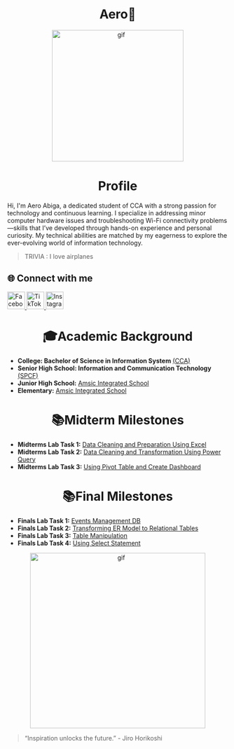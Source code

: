 <h1 align="center"> Aero🛫 </h1>

<p align="center">
  <img align="center" alt="gif" width="300" src="https://i.pinimg.com/originals/2c/45/fa/2c45fa7b020a0889c6a06298fbbbc6d1.gif">
</p>

<h1 align="center"> Profile </h1>

Hi, I'm Aero Abiga, a dedicated student of CCA with a strong passion for technology and continuous learning. I specialize in addressing minor computer hardware issues and troubleshooting Wi-Fi connectivity problems—skills that I’ve developed through hands-on experience and personal curiosity. My technical abilities are matched by my eagerness to explore the ever-evolving world of information technology.

>TRIVIA : I love airplanes

## 🌐 Connect with me

</p>
  <a href="https://www.facebook.com/capt.aero28" target="_blank">
    <img src="https://cdn.jsdelivr.net/gh/devicons/devicon/icons/facebook/facebook-original.svg" alt="Facebook" width="40" />
  </a>
  
  <a href="https://www.tiktok.com/@aa4on_?is_from_webapp=1&sender_device=pc" target="_blank">
    <img src="https://cdn-icons-png.flaticon.com/512/3046/3046121.png" alt="TikTok" width="40" />
  </a>
  
  <a href="https://www.instagram.com/ae.xxeroh/?igsh=MWR4eTFiYnU2M3hwNQ%3D%3D#" target="_blank">
    <img src="https://cdn-icons-png.flaticon.com/512/2111/2111463.png" alt="Instagram" width="40" />
  </a>
</p>

 <h1 align="center"> 🎓Academic Background </h1>

- **College: Bachelor of Science in Information System** [(CCA) ](https://www.facebook.com/CityCollegeOfAngeles)
- **Senior High School: Information and Communication Technology** [(SPCF) ](https://www.facebook.com/spcfofficial)
- **Junior High School:** [Amsic Integrated School ](https://www.facebook.com/amsic.is)
- **Elementary:** [Amsic Integrated School ](https://www.facebook.com/amsic.is)
  
<h1 align="center"> 📚Midterm Milestones </h1>

- **Midterms Lab Task 1:** [Data Cleaning and Preparation Using Excel ](https://github.com/AeroB2/EDM-PROJECTS-AeroB2/blob/main/Midterm%20Lab%20Task%201%20/README.md)
- **Midterms Lab Task 2:** [Data Cleaning and Transformation Using Power Query ](https://github.com/AeroB2/EDM-PROJECTS-AeroB2/blob/main/Midterm%20Lab%20Task%202%20/README.md)
- **Midterms Lab Task 3:** [Using Pivot Table and Create Dashboard ](https://github.com/AeroB2/EDM-PROJECTS-AeroB2/blob/main/Midterm%20Lab%20Task%203%20/README.md)

<h1 align="center"> 📚Final Milestones </h1>

- **Finals Lab Task 1:** [Events Management DB ](https://github.com/AeroB2/EDM-PROJECTS-AeroB2/blob/main/Final%20Lab%20Task%201/README.md)
- **Finals Lab Task 2:** [Transforming ER Model to Relational Tables ](https://github.com/AeroB2/EDM-PROJECTS-AeroB2/blob/main/Final%20Lab%20Task%202/README.md)
- **Finals Lab Task 3:** [Table Manipulation](https://github.com/AeroB2/EDM-PROJECTS-AeroB2/tree/main/Fiinal%20Lab%20Task%203)
- **Finals Lab Task 4:** [Using Select Statement](https://github.com/AeroB2/EDM-PROJECTS-AeroB2/tree/main/Final%20Lab%20Task%204)
  
<p align="center">
   <img align="center" alt="gif" width="400" src="https://31.media.tumblr.com/8c46e19cf5200595c871fc6dcaa73087/tumblr_n1z3wdHk6P1r4zr8xo3_500.gif">
 </p>

 > “Inspiration unlocks the future.” - Jiro Horikoshi

